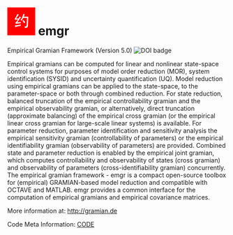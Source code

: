 ![emgr Logo](emgr.png) emgr
===========================
Empirical Gramian Framework (Version 5.0) ![DOI badge](https://zenodo.org/badge/doi/10.5281/zenodo.162135.png)

Empirical gramians can be computed for linear and nonlinear state-space control systems for purposes of model order reduction (MOR), system identification (SYSID) and uncertainty quantification (UQ).
Model reduction using empirical gramians can be applied to the state-space, to the parameter-space or both through combined reduction.
For state reduction, balanced truncation of the empirical controllability gramian and the empirical observability gramian, or alternatively, direct truncation (approximate balancing) of the empirical cross gramian (or the empirical linear cross gramian for large-scale linear systems) is available.
For parameter reduction, parameter identification and sensitivity analysis the empirical sensitivity gramian (controllability of parameters) or the empirical identifiability gramian (observability of parameters) are provided.
Combined state and parameter reduction is enabled by the empirical joint gramian, which computes controllability and observability of states (cross gramian) and observability of parameters (cross-identifiability gramian) concurrently.
The empirical gramian framework - emgr is a compact open-source toolbox for (empirical) GRAMIAN-based model reduction and compatible with OCTAVE and MATLAB.
emgr provides a common interface for the computation of empirical gramians and empirical covariance matrices.

More information at: http://gramian.de

Code Meta Information: [CODE](CODE)
